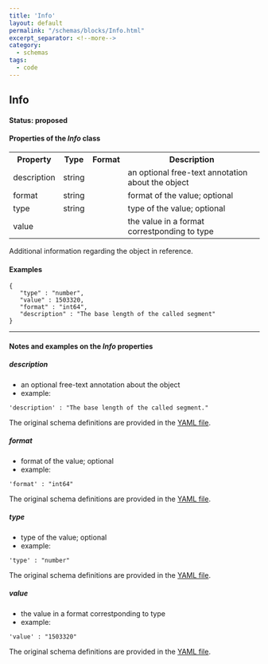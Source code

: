 ```yaml
---
title: 'Info'
layout: default
permalink: "/schemas/blocks/Info.html"
excerpt_separator: <!--more-->
category:
  - schemas
tags:
  - code
---
```

## Info

#### Status: __proposed__

<!--more-->

  
<h4>Properties of the <i>Info</i> class</h4>

<table>
  <tr>
    <th>Property</th>
    <th>Type</th>
    <th>Format</th>
    <th>Description</th>
  </tr>
  <tr>
    <td>description</td>
    <td>string</td>
    <td></td>
    <td>an optional free-text annotation about the object</td>
  </tr>
  <tr>
    <td>format</td>
    <td>string</td>
    <td></td>
    <td>format of the value; optional</td>
  </tr>
  <tr>
    <td>type</td>
    <td>string</td>
    <td></td>
    <td>type of the value; optional</td>
  </tr>
  <tr>
    <td>value</td>
    <td></td>
    <td></td>
    <td>the value in a format correstponding to type</td>
  </tr>

</table>Additional information regarding the object in reference.



#### Examples

```
{
   "type" : "number",
   "value" : 1503320,
   "format" : "int64",
   "description" : "The base length of the called segment"
}
```
--------------------------------------------------------------------------------

<h4>Notes and examples on the <i>Info</i> properties</h4>

##### description

* an optional free-text annotation about the object
* example:

```
'description' : "The base length of the called segment."
```
  
The original schema definitions are provided in the [YAML file](https://github.com/ga4gh-schemablocks/blocks/blob/master/src/yaml/info.yaml).
##### format

* format of the value; optional
* example:

```
'format' : "int64"
```
  
The original schema definitions are provided in the [YAML file](https://github.com/ga4gh-schemablocks/blocks/blob/master/src/yaml/info.yaml).
##### type

* type of the value; optional
* example:

```
'type' : "number"
```
  
The original schema definitions are provided in the [YAML file](https://github.com/ga4gh-schemablocks/blocks/blob/master/src/yaml/info.yaml).
##### value

* the value in a format correstponding to type
* example:

```
'value' : "1503320"
```
  
The original schema definitions are provided in the [YAML file](https://github.com/ga4gh-schemablocks/blocks/blob/master/src/yaml/info.yaml).
